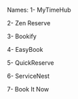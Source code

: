 Names:
1- MyTimeHub

2- Zen Reserve

3- Bookify

4- EasyBook

5- QuickReserve

6- ServiceNest

7- Book It Now

